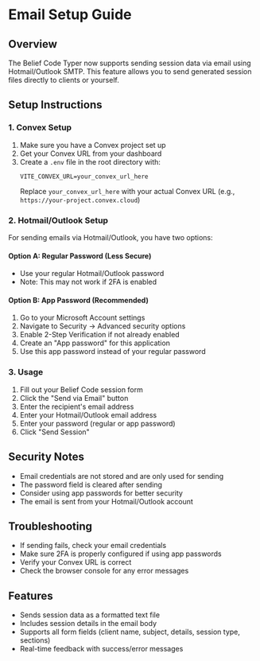 # Email Setup Guide

## Overview
The Belief Code Typer now supports sending session data via email using Hotmail/Outlook SMTP. This feature allows you to send generated session files directly to clients or yourself.

## Setup Instructions

### 1. Convex Setup
1. Make sure you have a Convex project set up
2. Get your Convex URL from your dashboard
3. Create a `.env` file in the root directory with:
   ```
   VITE_CONVEX_URL=your_convex_url_here
   ```
   Replace `your_convex_url_here` with your actual Convex URL (e.g., `https://your-project.convex.cloud`)

### 2. Hotmail/Outlook Setup
For sending emails via Hotmail/Outlook, you have two options:

#### Option A: Regular Password (Less Secure)
- Use your regular Hotmail/Outlook password
- Note: This may not work if 2FA is enabled

#### Option B: App Password (Recommended)
1. Go to your Microsoft Account settings
2. Navigate to Security → Advanced security options
3. Enable 2-Step Verification if not already enabled
4. Create an "App password" for this application
5. Use this app password instead of your regular password

### 3. Usage
1. Fill out your Belief Code session form
2. Click the "Send via Email" button
3. Enter the recipient's email address
4. Enter your Hotmail/Outlook email address
5. Enter your password (regular or app password)
6. Click "Send Session"

## Security Notes
- Email credentials are not stored and are only used for sending
- The password field is cleared after sending
- Consider using app passwords for better security
- The email is sent from your Hotmail/Outlook account

## Troubleshooting
- If sending fails, check your email credentials
- Make sure 2FA is properly configured if using app passwords
- Verify your Convex URL is correct
- Check the browser console for any error messages

## Features
- Sends session data as a formatted text file
- Includes session details in the email body
- Supports all form fields (client name, subject, details, session type, sections)
- Real-time feedback with success/error messages
